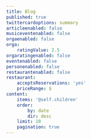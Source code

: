 ```yaml
---
title: Blog
published: true
twittercardoptions: summary
articleenabled: false
musiceventenabled: false
orgaenabled: false
orga:
    ratingValue: 2.5
orgaratingenabled: false
eventenabled: false
personenabled: false
restaurantenabled: false
restaurant:
    acceptsReservations: 'yes'
    priceRange: $
content:
    items: '@self.children'
    order:
        by: date
        dir: desc
    limit: 10
    pagination: true
---
```


